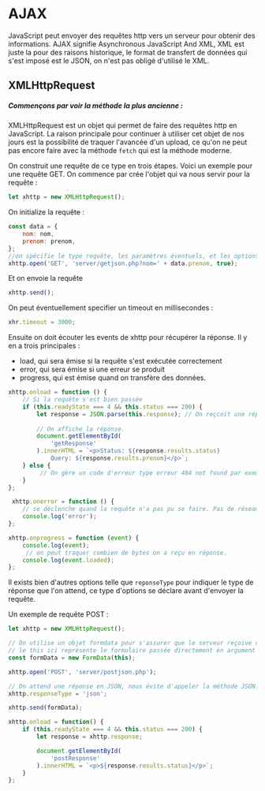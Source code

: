 # AJAX

JavaScript peut envoyer des requêtes http vers un serveur pour obtenir des informations.
AJAX signifie Asynchronous JavaScript And XML, XML est juste la pour des raisons historique, le format de transfert de données qui s'est imposé est le JSON, on n'est pas obligé d'utilisé le XML. 

## XMLHttpRequest

##### Commençons par voir la méthode la plus ancienne :  
XMLHttpRequest est un objet qui permet de faire des requêtes http en JavaScript.
La raison principale pour continuer à utiliser cet objet de nos jours est la possibilité de traquer l'avancée d'un upload, ce qu'on ne peut pas encore faire avec la méthode `fetch` qui est la méthode moderne.

On construit une requête de ce type en trois étapes.
Voici un exemple pour une requête GET.
On commence par crée l'objet qui va nous servir pour la requête :
```javascript
let xhttp = new XMLHttpRequest();
```

On initialize la requête :
```javascript
const data = {
    nom: nom,
    prenom: prenom,
};
//on spécifie le type requête, les paramètres éventuels, et les options. Le true signifie async: true, pour un requête asynchrone.
xhttp.open('GET', 'server/getjson.php?nom=' + data.prenom, true);
```
Et on envoie la requête
```javascript
xhttp.send();
```

On peut éventuellement specifier un timeout en millisecondes :
```javascript
xhr.timeout = 3000;
```
Ensuite on doit écouter les events de xhttp pour récupérer la réponse.
Il y en a trois principales :
* load, qui sera émise si la requête s'est exécutée correctement
* error, qui sera émise si une erreur se produit 
* progress, qui est émise quand on transfère des données.

```javascript
xhttp.onload = function () {
    // Si la requête s'est bien passée
    if (this.readyState === 4 && this.status === 200) {
        let response = JSON.parse(this.response); // On reçcoit une réponse du serveur
        
        // On affiche la réponse.
        document.getElementById( 
            'getResponse'
        ).innerHTML = `<p>Status: ${response.results.status}
            Query: ${response.results.prenom}</p>`;
    } else {
         // On gère un code d'erreur type erreur 404 not found par exemple
    }
};

 xhttp.onerror = function () {
    // se déclenche quand la requête n'a pas pu se faire. Pas de réseau par exemple
    console.log('error');
};

xhttp.onprogress = function (event) {
    console.log(event);
     // on peut traquer combien de bytes on a reçu en réponse.
    console.log(event.loaded);
};
```
Il exists bien d'autres options telle que `reponseType` pour indiquer le type de réponse que l'on attend, ce type d'options se déclare avant d'envoyer la requête.

Un exemple de requête POST :
```javascript
let xhttp = new XMLHttpRequest();

// On utilise un objet formdata pour s'assurer que le serveur reçoive correctement les données
// le this ici représente le formulaire passée directement en argument du formdata
const formData = new FormData(this);

xhttp.open('POST', 'server/postjson.php');

// On attend une réponse en JSON, nous évite d'appeler la méthode JSON.parse sur la réponse
xhttp.responseType = 'json';

xhttp.send(formData);

xhttp.onload = function() {
    if (this.readyState === 4 && this.status === 200) {
        let response = xhttp.response;

        document.getElementById(
            'postResponse'
        ).innerHTML = `<p>${response.results.status}</p>`;
    }
};
```
